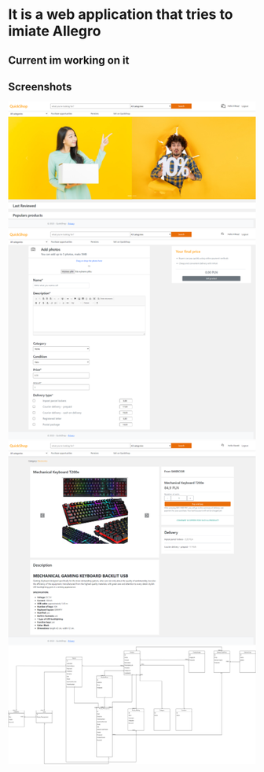 # It is a web application that tries to imiate Allegro

## Current im working on it

## Screenshots
![Home](Screenshots/Home.png)
![SellProduct](Screenshots/SellProduct.png)
![Product](Screenshots/Product.png)
![ERD](Screenshots/ERD.png)
